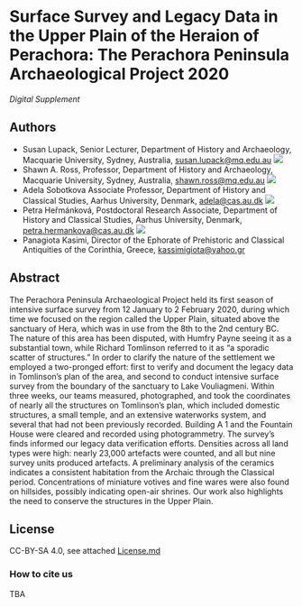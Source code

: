 # Surface Survey and Legacy Data in the Upper Plain of the Heraion of Perachora: The Perachora Peninsula Archaeological Project 2020
*Digital Supplement*

## Authors
* Susan Lupack, Senior Lecturer, Department of History and Archaeology, Macquarie University, Sydney, Australia, susan.lupack@mq.edu.au [![](https://orcid.org/sites/default/files/images/orcid_16x16.png)](https://orcid.org/0000-0002-7935-7613)
* Shawn A. Ross, Professor, Department of History and Archaeology, Macquarie University, Sydney, Australia, shawn.ross@mq.edu.au [![](https://orcid.org/sites/default/files/images/orcid_16x16.png)](https://orcid.org/0000-0002-6492-9025)
* Adela Sobotkova Associate Professor, Department of History and Classical Studies, Aarhus University, Denmark, adela@cas.au.dk [![](https://orcid.org/sites/default/files/images/orcid_16x16.png)](https://orcid.org/0000-0002-4541-3963)
* Petra Heřmánková, Postdoctoral Research Associate, Department of History and Classical Studies, Aarhus University, Denmark, petra.hermankova@cas.au.dk [![](https://orcid.org/sites/default/files/images/orcid_16x16.png)](https://orcid.org/0000-0002-6349-0540)
* Panagiota Kasimi, Director of the Ephorate of Prehistoric and Classical Antiquities of the Corinthia, Greece, kassimigiota@yahoo.gr

## Abstract
The Perachora Peninsula Archaeological Project held its first season of intensive surface survey from 12 January to 2 February 2020, during which time we focused on the region called the Upper Plain, situated above the sanctuary of Hera, which was in use from the 8th to the 2nd century BC. The nature of this area has been disputed, with Humfry Payne seeing it as a substantial town, while Richard Tomlinson referred to it as “a sporadic scatter of structures.” In order to clarify the nature of the settlement we employed a two-pronged effort: first to verify and document the legacy data in Tomlinson’s plan of the area, and second to conduct intensive surface survey from the boundary of the sanctuary to Lake Vouliagmeni. Within three weeks, our teams measured, photographed, and took the coordinates of nearly all the structures on Tomlinson’s plan, which included domestic structures, a small temple, and an extensive waterworks system, and several that had not been previously recorded. Building A 1 and the Fountain House were cleared and recorded using photogrammetry. The survey’s finds informed our legacy data verification efforts. Densities across all land types were high: nearly 23,000 artefacts were counted, and all but nine survey units produced artefacts. A preliminary analysis of the ceramics indicates a consistent habitation from the Archaic through the Classical period. Concentrations of miniature votives and fine wares were also found on hillsides, possibly indicating open-air shrines. Our work also highlights the need to conserve the structures in the Upper Plain.

## License
CC-BY-SA 4.0, see attached [License.md](https://github.com/sdam-au/perachora-medit-arch/blob/master/LICENSE.md)

### How to cite us
TBA